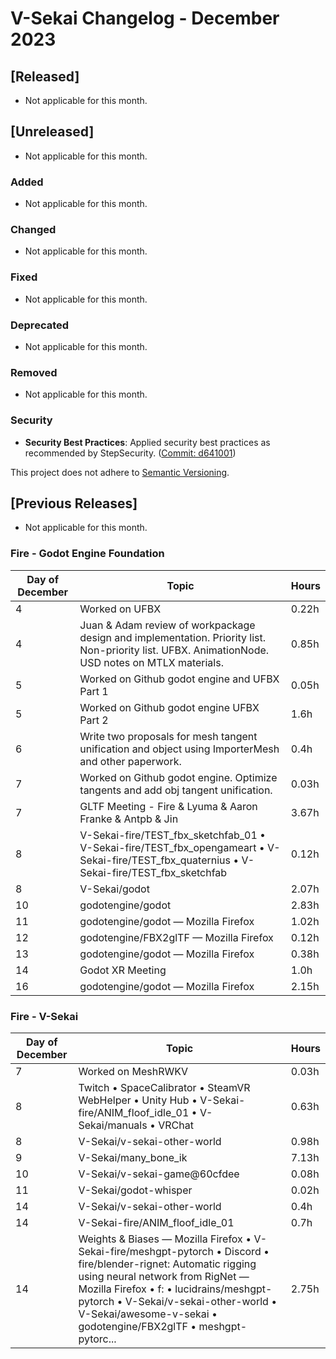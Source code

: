 # V-Sekai Changelog - December 2023

## [Released]

- Not applicable for this month.

## [Unreleased]

- Not applicable for this month.

### Added

- Not applicable for this month.

### Changed

- Not applicable for this month.

### Fixed

- Not applicable for this month.

### Deprecated

- Not applicable for this month.

### Removed

- Not applicable for this month.

### Security

- **Security Best Practices**: Applied security best practices as recommended by StepSecurity. ([Commit: d641001](https://github.com/V-Sekai/v-sekai-game/commit/d641001))

This project does not adhere to [Semantic Versioning](https://semver.org/spec/v2.0.0.html).

## [Previous Releases]

- Not applicable for this month.

### Fire - Godot Engine Foundation

| Day of December | Topic                                                                                                                                            | Hours |
| --------------- | ------------------------------------------------------------------------------------------------------------------------------------------------ | ----- |
| 4               | Worked on UFBX                                                                                                                                   | 0.22h |
| 4               | Juan & Adam review of workpackage design and implementation. Priority list. Non-priority list. UFBX. AnimationNode. USD notes on MTLX materials. | 0.85h |
| 5               | Worked on Github godot engine and UFBX Part 1                                                                                                    | 0.05h |
| 5               | Worked on Github godot engine UFBX Part 2                                                                                                        | 1.6h  |
| 6               | Write two proposals for mesh tangent unification and object using ImporterMesh and other paperwork.                                              | 0.4h  |
| 7               | Worked on Github godot engine. Optimize tangents and add obj tangent unification.                                                                | 0.03h |
| 7               | GLTF Meeting - Fire & Lyuma & Aaron Franke & Antpb & Jin                                                                                         | 3.67h |
| 8               | V-Sekai-fire/TEST_fbx_sketchfab_01 • V-Sekai-fire/TEST_fbx_opengameart • V-Sekai-fire/TEST_fbx_quaternius • V-Sekai-fire/TEST_fbx_sketchfab      | 0.12h |
| 8               | V-Sekai/godot                                                                                                                                    | 2.07h |
| 10              | godotengine/godot                                                                                                                                | 2.83h |
| 11              | godotengine/godot — Mozilla Firefox                                                                                                              | 1.02h |
| 12              | godotengine/FBX2glTF — Mozilla Firefox                                                                                                           | 0.12h |
| 13              | godotengine/godot — Mozilla Firefox                                                                                                              | 0.38h |
| 14              | Godot XR Meeting                                                                                                                                 | 1.0h  |
| 16              | godotengine/godot — Mozilla Firefox                                                                                                              | 2.15h |

### Fire - V-Sekai

| Day of December | Topic                                                                                                                                                                                                                                                                                                        | Hours |
| --------------- | ------------------------------------------------------------------------------------------------------------------------------------------------------------------------------------------------------------------------------------------------------------------------------------------------------------ | ----- |
| 7               | Worked on MeshRWKV                                                                                                                                                                                                                                                                                           | 0.03h |
| 8               | Twitch • SpaceCalibrator • SteamVR WebHelper • Unity Hub • V-Sekai-fire/ANIM_floof_idle_01 • V-Sekai/manuals • VRChat                                                                                                                                                                                        | 0.63h |
| 8               | V-Sekai/v-sekai-other-world                                                                                                                                                                                                                                                                                  | 0.98h |
| 9               | V-Sekai/many_bone_ik                                                                                                                                                                                                                                                                                         | 7.13h |
| 10              | V-Sekai/v-sekai-game@60cfdee                                                                                                                                                                                                                                                                                 | 0.08h |
| 11              | V-Sekai/godot-whisper                                                                                                                                                                                                                                                                                        | 0.02h |
| 14              | V-Sekai/v-sekai-other-world                                                                                                                                                                                                                                                                                  | 0.4h  |
| 14              | V-Sekai-fire/ANIM_floof_idle_01                                                                                                                                                                                                                                                                              | 0.7h  |
| 14              | Weights & Biases — Mozilla Firefox • V-Sekai-fire/meshgpt-pytorch • Discord • fire/blender-rignet: Automatic rigging using neural network from RigNet — Mozilla Firefox • f: • lucidrains/meshgpt-pytorch • V-Sekai/v-sekai-other-world • V-Sekai/awesome-v-sekai • godotengine/FBX2glTF • meshgpt-pytorc... | 2.75h |
